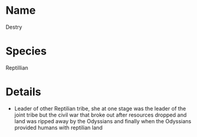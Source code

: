 # Name

Destry

# Species

Reptillian

# Details

* Leader of other Reptilian tribe, she at one stage was the leader of the joint tribe but the civil war that broke out after resources dropped and land was ripped away by the Odyssians and finally when the Odyssians provided humans with reptilian land